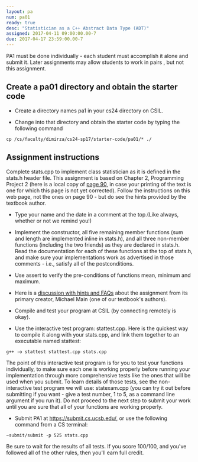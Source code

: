 ```yaml
---
layout: pa
num: pa01	
ready: true
desc: "Statistician as a C++ Abstract Data Type (ADT)"
assigned: 2017-04-11 09:00:00.00-7
due: 2017-04-17 23:59:00.00-7
---
```


<div markdown="1">

PA1 must be done individually - each student must accomplish it alone and submit it. Later assignments may allow students to work in pairs	, but not this assignment.

## Create a pa01 directory and obtain the starter code

* Create a directory names pa1 in your cs24 directory on CSIL.

* Change into that directory and obtain the starter code by typing the following command

```
cp /cs/faculty/dimirza/cs24-sp17/starter-code/pa01/* ./

```

## Assignment instructions

Complete stats.cpp to implement class statistician as it is defined in the stats.h header file. This assignment is based on Chapter 2, Programming Project 2 (here is a local copy of [page 90](pa01/Page-90.pdf), in case your printing of the text is one for which this page is not yet corrected). Follow the instructions on this web page, not the ones on page 90 - but do see the hints provided by the textbook author.

* Type your name and the date in a comment at the top.(Like always, whether or not we remind you!)

* Implement the constructor, all five remaining member functions (sum and length are implemented inline in stats.h), and all three non-member functions (including the two friends) as they are declared in stats.h. Read the documentation for each of these functions at the top of stats.h, and make sure your implementations work as advertised in those comments - i.e., satisfy all of the postconditions.

* Use assert to verify the pre-conditions of functions mean, minimum and maximum.

* Here is a [discussion with hints and FAQs](http://www.cs.ucsb.edu/~mikec/cs24/assignments/pa1/discussion.html) about the assignment from its primary creator, Michael Main (one of our textbook's authors).

* Compile and test your program at CSIL (by connecting remotely is okay). 

* Use the interactive test program: stattest.cpp. Here is the quickest way to compile it along with your stats.cpp, and link them together to an executable named stattest:

```
g++ -o stattest stattest.cpp stats.cpp
```

The point of this interactive test program is for you to test your functions individually, to make sure each one is working properly before running your implementation through more comprehensive tests like the ones that will be used when you submit. To learn details of those tests, see the non-interactive test program we will use: statexam.cpp (you can try it out before submitting if you want - give a test number, 1 to 5, as a command line argument if you run it). Do not proceed to the next step to submit your work until you are sure that all of your functions are working properly.

* Submit PA1 at https://submit.cs.ucsb.edu/, or use the following command from a CS terminal:

```
~submit/submit -p 525 stats.cpp
```

Be sure to wait for the results of all tests. If you score 100/100, and you've followed all of the other rules, then you'll earn full credit.
